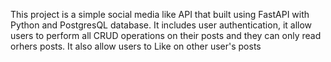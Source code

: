 This project is a simple social media like API that built using FastAPI with Python and PostgresQL database.
It includes user authentication, it allow users to perform all CRUD operations on their posts and they can only read orhers posts.
It also allow users to Like on other user's posts
